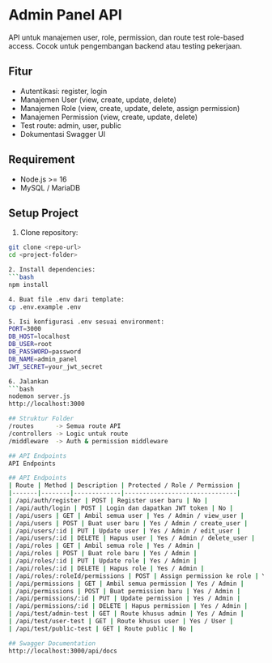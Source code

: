 # Admin Panel API

API untuk manajemen user, role, permission, dan route test role-based access. Cocok untuk pengembangan backend atau testing pekerjaan.

## Fitur
- Autentikasi: register, login
- Manajemen User (view, create, update, delete)
- Manajemen Role (view, create, update, delete, assign permission)
- Manajemen Permission (view, create, update, delete)
- Test route: admin, user, public
- Dokumentasi Swagger UI

## Requirement
- Node.js >= 16
- MySQL / MariaDB

## Setup Project

1. Clone repository:
```bash
git clone <repo-url>
cd <project-folder>

2. Install dependencies:
```bash
npm install

4. Buat file .env dari template:
cp .env.example .env

5. Isi konfigurasi .env sesuai environment:
PORT=3000
DB_HOST=localhost
DB_USER=root
DB_PASSWORD=password
DB_NAME=admin_panel
JWT_SECRET=your_jwt_secret

6. Jalankan
```bash
nodemon server.js
http://localhost:3000

## Struktur Folder
/routes      -> Semua route API
/controllers -> Logic untuk route
/middleware  -> Auth & permission middleware

## API Endpoints
API Endpoints

## API Endpoints
| Route | Method | Description | Protected / Role / Permission |
|-------|--------|-------------|-------------------------------|
| /api/auth/register | POST | Register user baru | No |
| /api/auth/login | POST | Login dan dapatkan JWT token | No |
| /api/users | GET | Ambil semua user | Yes / Admin / view_user |
| /api/users | POST | Buat user baru | Yes / Admin / create_user |
| /api/users/:id | PUT | Update user | Yes / Admin / edit_user |
| /api/users/:id | DELETE | Hapus user | Yes / Admin / delete_user |
| /api/roles | GET | Ambil semua role | Yes / Admin |
| /api/roles | POST | Buat role baru | Yes / Admin |
| /api/roles/:id | PUT | Update role | Yes / Admin |
| /api/roles/:id | DELETE | Hapus role | Yes / Admin |
| /api/roles/:roleId/permissions | POST | Assign permission ke role | Yes / Admin |
| /api/permissions | GET | Ambil semua permission | Yes / Admin |
| /api/permissions | POST | Buat permission baru | Yes / Admin |
| /api/permissions/:id | PUT | Update permission | Yes / Admin |
| /api/permissions/:id | DELETE | Hapus permission | Yes / Admin |
| /api/test/admin-test | GET | Route khusus admin | Yes / Admin |
| /api/test/user-test | GET | Route khusus user | Yes / User |
| /api/test/public-test | GET | Route public | No |

## Swagger Documentation
http://localhost:3000/api/docs